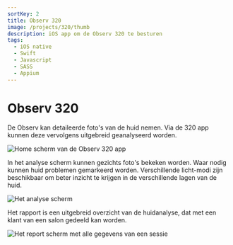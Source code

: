 ```yaml
---
sortKey: 2
title: Observ 320
image: /projects/320/thumb
description: iOS app om de Observ 320 te besturen
tags:
  - iOS native
  - Swift
  - Javascript
  - SASS
  - Appium
---
```


# Observ 320

<p>
    De Observ kan detaileerde foto's van de huid nemen. Via de 320 app kunnen deze vervolgens uitgebreid geanalyseerd worden.
</p>

![Home scherm van de Observ 320 app](/projects/320/home.jpg)

<p>
In het analyse scherm kunnen gezichts foto's bekeken worden. Waar nodig kunnen huid problemen gemarkeerd worden. Verschillende licht-modi zijn beschikbaar om beter inzicht te krijgen in de verschillende lagen van de huid.
</p>

![Het analyse scherm](/projects/320/analysis.jpg)

<p>
 Het rapport is een uitgebreid overzicht van de huidanalyse, dat met een klant van een salon gedeeld kan worden.
</p>

![Het report scherm met alle gegevens van een sessie](/projects/320/report.jpg)
